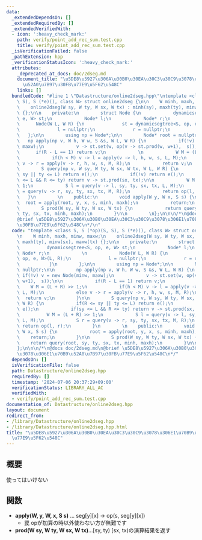 ```yaml
---
data:
  _extendedDependsOn: []
  _extendedRequiredBy: []
  _extendedVerifiedWith:
  - icon: ':heavy_check_mark:'
    path: verify/point_add_rec_sum.test.cpp
    title: verify/point_add_rec_sum.test.cpp
  _isVerificationFailed: false
  _pathExtension: hpp
  _verificationStatusIcon: ':heavy_check_mark:'
  attributes:
    _deprecated_at_docs: doc/2dseg.md
    document_title: "\u5DE8\u5927\u306A\u30B0\u30EA\u30C3\u30C9\u3078\u306E1\u70B9\
      \u52A0\u7B97\u30FB\u77E9\u5F62\u548C"
    links: []
  bundledCode: "#line 1 \"Datastructure/online2dseg.hpp\"\ntemplate <class S, S (*op)(S,\
    \ S), S (*e)(), class W> struct online2dseg {\n\n    W minh, maxh, minw, maxw;\n\
    \    online2dseg(W sy, W ty, W sx, W tx) : minh(sy), maxh(ty), minw(sx), maxw(tx)\
    \ {};\n\n    private:\n        struct Node {\n            dynamicsegtree<S, op,\
    \ e, W> st;\n            Node* l;\n            Node* r;\n            \n      \
    \      Node(W L, W R) {\n              st = dynamicsegtree<S, op, e, W>(L, R);\n\
    \              l = nullptr;\n              r = nullptr;\n            }\n     \
    \   };\n\n        using np = Node*;\n\n        Node* root = nullptr;\n\n     \
    \   np apply(np v, W h, W w, S &s, W L, W R) {\n            if(!v) v = new Node(minw,\
    \ maxw);\n            v -> st.set(w, op(v -> st.prod(w, w+1),  s));\n\n      \
    \      if(R - L == 1) return v;\n            \n            W M = (L + R) >> 1;\n\
    \            if(h < M) v -> l = apply(v -> l, h, w, s, L, M);\n            else\
    \ v -> r = apply(v -> r, h, w, s, M, R);\n            return v;\n        }\n\n\
    \        S query(np v, W sy, W ty, W sx, W tx, W L, W R) {\n            if(R <=\
    \ sy || ty <= L) return e();\n            if(!v) return e();\n            if(sy\
    \ <= L && R <= ty) return v -> st.prod(sx, tx);\n\n            W M = (L + R) >>\
    \ 1;\n            S l = query(v -> l, sy, ty, sx, tx, L, M);\n            S r\
    \ = query(v -> r, sy, ty, sx, tx, M, R);\n            return op(l, r);\n     \
    \   }\n        \n    public:\n        void apply(W y, W x, S s) {\n          \
    \  root = apply(root, y, x, s, minh, maxh);\n            return;\n        }\n\n\
    \        S prod(W sy, W ty, W sx, W tx) {\n            return query(root, sy,\
    \ ty, sx, tx, minh, maxh);\n        }\n\n        \n};\n\n\n/*\n@docs doc/2dseg.md\n\
    @brief \u5DE8\u5927\u306A\u30B0\u30EA\u30C3\u30C9\u3078\u306E1\u70B9\u52A0\u7B97\
    \u30FB\u77E9\u5F62\u548C\n*/\n"
  code: "template <class S, S (*op)(S, S), S (*e)(), class W> struct online2dseg {\n\
    \n    W minh, maxh, minw, maxw;\n    online2dseg(W sy, W ty, W sx, W tx) : minh(sy),\
    \ maxh(ty), minw(sx), maxw(tx) {};\n\n    private:\n        struct Node {\n  \
    \          dynamicsegtree<S, op, e, W> st;\n            Node* l;\n           \
    \ Node* r;\n            \n            Node(W L, W R) {\n              st = dynamicsegtree<S,\
    \ op, e, W>(L, R);\n              l = nullptr;\n              r = nullptr;\n \
    \           }\n        };\n\n        using np = Node*;\n\n        Node* root =\
    \ nullptr;\n\n        np apply(np v, W h, W w, S &s, W L, W R) {\n           \
    \ if(!v) v = new Node(minw, maxw);\n            v -> st.set(w, op(v -> st.prod(w,\
    \ w+1),  s));\n\n            if(R - L == 1) return v;\n            \n        \
    \    W M = (L + R) >> 1;\n            if(h < M) v -> l = apply(v -> l, h, w, s,\
    \ L, M);\n            else v -> r = apply(v -> r, h, w, s, M, R);\n          \
    \  return v;\n        }\n\n        S query(np v, W sy, W ty, W sx, W tx, W L,\
    \ W R) {\n            if(R <= sy || ty <= L) return e();\n            if(!v) return\
    \ e();\n            if(sy <= L && R <= ty) return v -> st.prod(sx, tx);\n\n  \
    \          W M = (L + R) >> 1;\n            S l = query(v -> l, sy, ty, sx, tx,\
    \ L, M);\n            S r = query(v -> r, sy, ty, sx, tx, M, R);\n           \
    \ return op(l, r);\n        }\n        \n    public:\n        void apply(W y,\
    \ W x, S s) {\n            root = apply(root, y, x, s, minh, maxh);\n        \
    \    return;\n        }\n\n        S prod(W sy, W ty, W sx, W tx) {\n        \
    \    return query(root, sy, ty, sx, tx, minh, maxh);\n        }\n\n        \n\
    };\n\n\n/*\n@docs doc/2dseg.md\n@brief \u5DE8\u5927\u306A\u30B0\u30EA\u30C3\u30C9\
    \u3078\u306E1\u70B9\u52A0\u7B97\u30FB\u77E9\u5F62\u548C\n*/"
  dependsOn: []
  isVerificationFile: false
  path: Datastructure/online2dseg.hpp
  requiredBy: []
  timestamp: '2024-07-06 20:37:29+09:00'
  verificationStatus: LIBRARY_ALL_AC
  verifiedWith:
  - verify/point_add_rec_sum.test.cpp
documentation_of: Datastructure/online2dseg.hpp
layout: document
redirect_from:
- /library/Datastructure/online2dseg.hpp
- /library/Datastructure/online2dseg.hpp.html
title: "\u5DE8\u5927\u306A\u30B0\u30EA\u30C3\u30C9\u3078\u306E1\u70B9\u52A0\u7B97\u30FB\
  \u77E9\u5F62\u548C"
---
```

## 概要
使ってはいけない


## 関数
- **apply(W, y, W, x, S s)** ... seg[y][x] -> op(s, seg[y][x])  
    - 罠
    opが加算の時以外使わない方が無難です
- **prod(W sy, W ty, W sx, W tx)**...[sy, ty) [sx, tx)の演算結果を返す

